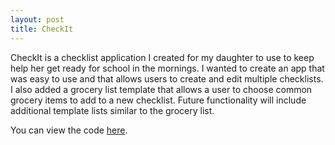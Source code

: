 ```yaml
---
layout: post
title: CheckIt
---
```


CheckIt is a checklist application I created for my daughter to use to keep help her get ready for school in the mornings. I wanted to create an app that was easy to use and that allows users to create and edit multiple checklists. I also added a grocery list template that allows a user to choose common grocery items to add to a new checklist. Future functionality will include additional template lists similar to the grocery list.

You can view the code [here](https://github.com/Galapagos08/CheckIt).



